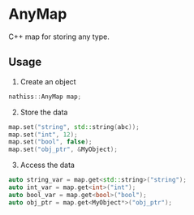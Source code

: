 # AnyMap

C++ map for storing any type.

## Usage

1. Create an object
```c++
nathiss::AnyMap map;
```

2. Store the data
```c++
map.set("string", std::string(abc));
map.set("int", 12);
map.set("bool", false);
map.set("obj_ptr", &MyObject);
```

3. Access the data
```c++
auto string_var = map.get<std::string>("string");
auto int_var = map.get<int>("int");
auto bool_var = map.get<bool>("bool");
auto obj_ptr = map.get<MyObject*>("obj_ptr");
```
